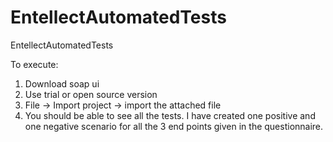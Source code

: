 # EntellectAutomatedTests
EntellectAutomatedTests

To execute:
1. Download soap ui
2. Use trial or open source version
3. File -> Import project -> import the attached file
4. You should be able to see all the tests. I have created one positive and one negative scenario for all the 3 end points given in the questionnaire.


